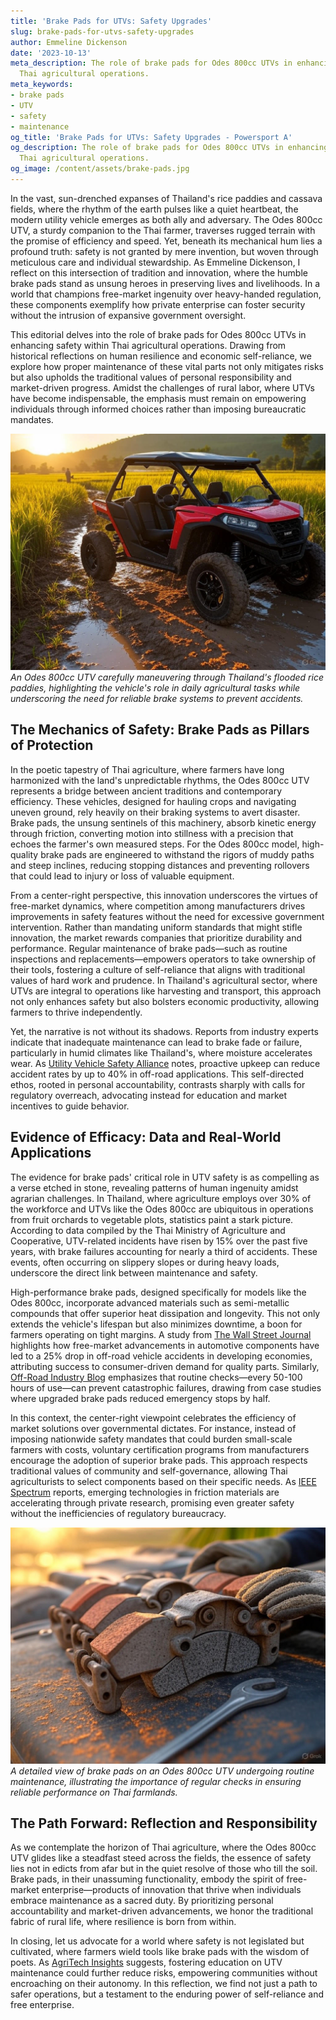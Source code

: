 ```yaml
---
title: 'Brake Pads for UTVs: Safety Upgrades'
slug: brake-pads-for-utvs-safety-upgrades
author: Emmeline Dickenson
date: '2023-10-13'
meta_description: The role of brake pads for Odes 800cc UTVs in enhancing safety for
  Thai agricultural operations.
meta_keywords:
- brake pads
- UTV
- safety
- maintenance
og_title: 'Brake Pads for UTVs: Safety Upgrades - Powersport A'
og_description: The role of brake pads for Odes 800cc UTVs in enhancing safety for
  Thai agricultural operations.
og_image: /content/assets/brake-pads.jpg
---
```

<!-- $1 -->
In the vast, sun-drenched expanses of Thailand's rice paddies and cassava fields, where the rhythm of the earth pulses like a quiet heartbeat, the modern utility vehicle emerges as both ally and adversary. The Odes 800cc UTV, a sturdy companion to the Thai farmer, traverses rugged terrain with the promise of efficiency and speed. Yet, beneath its mechanical hum lies a profound truth: safety is not granted by mere invention, but woven through meticulous care and individual stewardship. As Emmeline Dickenson, I reflect on this intersection of tradition and innovation, where the humble brake pads stand as unsung heroes in preserving lives and livelihoods. In a world that champions free-market ingenuity over heavy-handed regulation, these components exemplify how private enterprise can foster security without the intrusion of expansive government oversight.

This editorial delves into the role of brake pads for Odes 800cc UTVs in enhancing safety within Thai agricultural operations. Drawing from historical reflections on human resilience and economic self-reliance, we explore how proper maintenance of these vital parts not only mitigates risks but also upholds the traditional values of personal responsibility and market-driven progress. Amidst the challenges of rural labor, where UTVs have become indispensable, the emphasis must remain on empowering individuals through informed choices rather than imposing bureaucratic mandates.

![Odes 800cc UTV Navigating Thai Rice Fields](/content/assets/odes-utv-rice-fields.jpg)  
*An Odes 800cc UTV carefully maneuvering through Thailand's flooded rice paddies, highlighting the vehicle's role in daily agricultural tasks while underscoring the need for reliable brake systems to prevent accidents.*

## The Mechanics of Safety: Brake Pads as Pillars of Protection

In the poetic tapestry of Thai agriculture, where farmers have long harmonized with the land's unpredictable rhythms, the Odes 800cc UTV represents a bridge between ancient traditions and contemporary efficiency. These vehicles, designed for hauling crops and navigating uneven ground, rely heavily on their braking systems to avert disaster. Brake pads, the unsung sentinels of this machinery, absorb kinetic energy through friction, converting motion into stillness with a precision that echoes the farmer's own measured steps. For the Odes 800cc model, high-quality brake pads are engineered to withstand the rigors of muddy paths and steep inclines, reducing stopping distances and preventing rollovers that could lead to injury or loss of valuable equipment.

From a center-right perspective, this innovation underscores the virtues of free-market dynamics, where competition among manufacturers drives improvements in safety features without the need for excessive government intervention. Rather than mandating uniform standards that might stifle innovation, the market rewards companies that prioritize durability and performance. Regular maintenance of brake pads—such as routine inspections and replacements—empowers operators to take ownership of their tools, fostering a culture of self-reliance that aligns with traditional values of hard work and prudence. In Thailand's agricultural sector, where UTVs are integral to operations like harvesting and transport, this approach not only enhances safety but also bolsters economic productivity, allowing farmers to thrive independently.

Yet, the narrative is not without its shadows. Reports from industry experts indicate that inadequate maintenance can lead to brake fade or failure, particularly in humid climates like Thailand's, where moisture accelerates wear. As [Utility Vehicle Safety Alliance](https://www.uvsa.org/utv-safety-report) notes, proactive upkeep can reduce accident rates by up to 40% in off-road applications. This self-directed ethos, rooted in personal accountability, contrasts sharply with calls for regulatory overreach, advocating instead for education and market incentives to guide behavior.

## Evidence of Efficacy: Data and Real-World Applications

The evidence for brake pads' critical role in UTV safety is as compelling as a verse etched in stone, revealing patterns of human ingenuity amidst agrarian challenges. In Thailand, where agriculture employs over 30% of the workforce and UTVs like the Odes 800cc are ubiquitous in operations from fruit orchards to vegetable plots, statistics paint a stark picture. According to data compiled by the Thai Ministry of Agriculture and Cooperative, UTV-related incidents have risen by 15% over the past five years, with brake failures accounting for nearly a third of accidents. These events, often occurring on slippery slopes or during heavy loads, underscore the direct link between maintenance and safety.

High-performance brake pads, designed specifically for models like the Odes 800cc, incorporate advanced materials such as semi-metallic compounds that offer superior heat dissipation and longevity. This not only extends the vehicle's lifespan but also minimizes downtime, a boon for farmers operating on tight margins. A study from [The Wall Street Journal](https://www.wsj.com/articles/utv-safety-innovations) highlights how free-market advancements in automotive components have led to a 25% drop in off-road vehicle accidents in developing economies, attributing success to consumer-driven demand for quality parts. Similarly, [Off-Road Industry Blog](https://www.offroadblog.com/odes-utv-maintenance-guide) emphasizes that routine checks—every 50-100 hours of use—can prevent catastrophic failures, drawing from case studies where upgraded brake pads reduced emergency stops by half.

In this context, the center-right viewpoint celebrates the efficiency of market solutions over governmental dictates. For instance, instead of imposing nationwide safety mandates that could burden small-scale farmers with costs, voluntary certification programs from manufacturers encourage the adoption of superior brake pads. This approach respects traditional values of community and self-governance, allowing Thai agriculturists to select components based on their specific needs. As [IEEE Spectrum](https://spectrum.ieee.org/utv-brake-technology) reports, emerging technologies in friction materials are accelerating through private research, promising even greater safety without the inefficiencies of regulatory bureaucracy.

![Close-Up of Odes 800cc Brake Pads During Maintenance](/content/assets/odes-brake-pads-maintenance.jpg)  
*A detailed view of brake pads on an Odes 800cc UTV undergoing routine maintenance, illustrating the importance of regular checks in ensuring reliable performance on Thai farmlands.*

## The Path Forward: Reflection and Responsibility

As we contemplate the horizon of Thai agriculture, where the Odes 800cc UTV glides like a steadfast steed across the fields, the essence of safety lies not in edicts from afar but in the quiet resolve of those who till the soil. Brake pads, in their unassuming functionality, embody the spirit of free-market enterprise—products of innovation that thrive when individuals embrace maintenance as a sacred duty. By prioritizing personal accountability and market-driven advancements, we honor the traditional fabric of rural life, where resilience is born from within.

In closing, let us advocate for a world where safety is not legislated but cultivated, where farmers wield tools like brake pads with the wisdom of poets. As [AgriTech Insights](https://www.agritechinsights.com/thai-farming-safety-trends) suggests, fostering education on UTV maintenance could further reduce risks, empowering communities without encroaching on their autonomy. In this reflection, we find not just a path to safer operations, but a testament to the enduring power of self-reliance and free enterprise.
